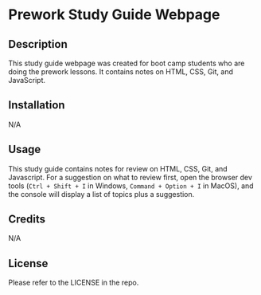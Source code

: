# Prework Study Guide Webpage

## Description

This study guide webpage was created for boot camp students who are doing the prework lessons.  It contains notes on HTML, CSS, Git, and JavaScript.

## Installation

N/A

## Usage

This study guide contains notes for review on HTML, CSS, Git, and Javascript.  For a suggestion on what to review first, open the browser dev tools 
(`Ctrl + Shift + I` in Windows, `Command + Option + I` in MacOS), and the console will display a list of topics plus a suggestion.

## Credits

N/A

## License

Please refer to the LICENSE in the repo.
